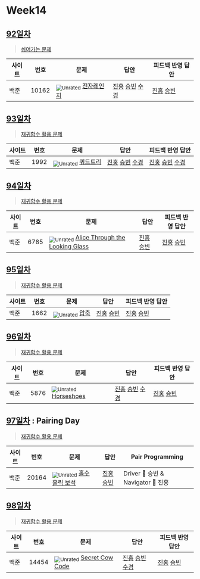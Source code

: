 <!-- tier 리스트 S -->
[Unrated]: https://user-images.githubusercontent.com/33937365/126247607-85783912-c11a-4d50-ac36-8cc7dcb75cd2.png
[Bronze5]: https://user-images.githubusercontent.com/33937365/126247611-e362d727-17a4-4737-a232-5827e185ab7c.png
[Bronze4]: https://user-images.githubusercontent.com/33937365/126247612-89cbc675-e1d4-43a2-950b-1cb014dca697.png
[Bronze3]: https://user-images.githubusercontent.com/33937365/126247613-b8408610-7bc4-40f8-804f-a30a45ddbb68.png
[Bronze2]: https://user-images.githubusercontent.com/33937365/126247614-d85dc6ff-a520-4c00-82bd-eb593b156bd8.png
[Bronze1]: https://user-images.githubusercontent.com/33937365/126247616-04b2ab30-9891-4b7b-8cb4-38e99b97e834.png
[Silver5]: https://user-images.githubusercontent.com/33937365/126247618-38c5c905-672b-4d75-808e-8a7d45ea577d.png
[Silver4]: https://user-images.githubusercontent.com/33937365/126247620-ba2d1b96-b0aa-4b88-80c5-71569c69bbc3.png
[Silver3]: https://user-images.githubusercontent.com/33937365/126247621-1b55b7f4-3a79-4348-8a63-f00c1813853e.png
[Silver2]: https://user-images.githubusercontent.com/33937365/126247622-a83b30a9-6618-4593-b775-6f6730afd3f6.png
[Silver1]: https://user-images.githubusercontent.com/33937365/126247625-8d82f8ab-6f95-4ef8-a243-be31f548596e.png
[Gold5]: https://user-images.githubusercontent.com/33937365/126247627-2979d4d5-915a-4c4e-adb7-c171f9bafe28.png
[Gold4]: https://user-images.githubusercontent.com/33937365/126247629-b24e1e24-4579-450f-bc3c-f166361091dd.png
[Gold3]: https://user-images.githubusercontent.com/33937365/126247630-80fb15af-debc-451d-a937-6c9c6bfa693b.png
[Gold2]: https://user-images.githubusercontent.com/33937365/126247633-7112f6a6-57da-4d1d-953f-5414ba8ffc3d.png
[Gold1]: https://user-images.githubusercontent.com/33937365/126247635-42bd3af9-e129-4379-b44a-22d75de3def6.png
[Platinum5]: https://user-images.githubusercontent.com/33937365/126247636-763e3bc4-43a9-4724-8ce1-c2288aecb636.png
[Platinum4]: https://user-images.githubusercontent.com/33937365/126247637-af30d243-2771-4966-b0bb-0901b9fd4989.png
[Platinum3]: https://user-images.githubusercontent.com/33937365/126247640-cfd654db-86d8-42a9-8d1b-0f3494758330.png
[Platinum2]: https://user-images.githubusercontent.com/33937365/126247641-3e60e9a6-5116-4005-a87d-bfb59969c87a.png
[Platinum1]: https://user-images.githubusercontent.com/33937365/126247643-23bba5ac-52c4-442a-a88a-2eb8998f6446.png
[Diamond5]: https://user-images.githubusercontent.com/33937365/126247645-870445bf-25d9-45ce-9c07-a25949ffad21.png
[Diamond4]: https://user-images.githubusercontent.com/33937365/126247646-b2d7e328-c205-448d-a5bf-c6294c07edaa.png
[Diamond3]: https://user-images.githubusercontent.com/33937365/126247647-db568f94-882f-410c-bd1b-63d49c87623c.png
[Diamond2]: https://user-images.githubusercontent.com/33937365/126247648-52f92f07-0fb9-4b1d-a344-6e9b81d81044.png
[Diamond1]: https://user-images.githubusercontent.com/33937365/126247649-4d068f63-f5e1-40df-910e-dceeb2b7de99.png
[Ruby5]: https://user-images.githubusercontent.com/33937365/126247652-94013ea7-9a96-4068-b922-01535c85801d.png
[Ruby4]: https://user-images.githubusercontent.com/33937365/126247655-a10f7077-6341-416e-938c-b500b7022aca.png
[Ruby3]: https://user-images.githubusercontent.com/33937365/126247656-d0e16a36-5080-4585-a465-4e4f5302beef.png
[Ruby2]: https://user-images.githubusercontent.com/33937365/126247659-1d249660-02a2-4a95-966f-074f99df70fe.png
[Ruby1]: https://user-images.githubusercontent.com/33937365/126247660-8e0d236d-eaef-42b3-8983-28f9e6c94ff9.png
<!-- tier 리스트 E -->

# Week14

## [92일차](Day92)

> [쉬어가는 문제](https://www.acmicpc.net/group/workbook/view/9797/32211)

| 사이트 | 번호  | 문제                                                | 답안                                                                                                                                                       | 피드백 반영 답안                                                   |
| ------ | ----- | --------------------------------------------------- | ---------------------------------------------------------------------------------------------------------------------------------------------------------- | ------------------------------------------------------------------ |
| 백준   | 10162 | <sub>![Unrated]</sub> [전자레인지](https://www.acmicpc.net/problem/10162) | [진홍](Day92/boj10162_kjh.java) [승빈](Day92/boj10162_wsb.java) [수경](https://github.com/sukyeongh/Algorithm/blob/master/2021_05/20210501/bj10162_hsk.js) | [진홍](Day92/boj10162_kjh.java) [승빈](Day92/boj10162_wsb_fb.java) |

## [93일차](Day93)

> [재귀함수 활용 문제](https://www.acmicpc.net/group/workbook/view/9797/32222)

| 사이트 | 번호 | 문제                                             | 답안                                                                                                                                                    | 피드백 반영 답안                                                                                                                                              |
| ------ | ---- | ------------------------------------------------ | ------------------------------------------------------------------------------------------------------------------------------------------------------- | ------------------------------------------------------------------------------------------------------------------------------------------------------------- |
| 백준   | 1992 | <sub>![Unrated]</sub> [쿼드트리](https://www.acmicpc.net/problem/1992) | [진홍](Day93/boj1992_kjh.java) [승빈](Day93/boj1992_wsb.java) [수경](https://github.com/sukyeongh/Algorithm/blob/master/2021_05/20210513/bj1992_hsk.js) | [진홍](Day93/boj1992_kjh.java) [승빈](Day93/boj1992_wsb.java) [수경](https://github.com/sukyeongh/Algorithm/blob/master/2021_05/20210513/bj1992_hsk%20_fb.js) |

## [94일차](Day94)

> [재귀함수 활용 문제](https://www.acmicpc.net/group/workbook/view/9797/32330)

| 사이트 | 번호 | 문제                                                                    | 답안                                                          | 피드백 반영 답안                                                    |
| ------ | ---- | ----------------------------------------------------------------------- | ------------------------------------------------------------- | ------------------------------------------------------------------- |
| 백준   | 6785 | <sub>![Unrated]</sub> [Alice Through the Looking Glass](https://www.acmicpc.net/problem/6785) | [진홍](Day94/boj6785_kjh.java) [승빈](Day94/boj6785_wsb.java) | [진홍](Day94/boj6785_kjh_fb.java) [승빈](Day94/boj6785_wsb_fb.java) |

## [95일차](Day95)

> [재귀함수 활용 문제](https://www.acmicpc.net/group/workbook/view/9797/32335)

| 사이트 | 번호 | 문제                                         | 답안                                                          | 피드백 반영 답안                                                 |
| ------ | ---- | -------------------------------------------- | ------------------------------------------------------------- | ---------------------------------------------------------------- |
| 백준   | 1662 | <sub>![Unrated]</sub> [압축](https://www.acmicpc.net/problem/1662) | [진홍](Day95/boj1662_kjh.java) [승빈](Day95/boj1662_wsb.java) | [진홍](Day95/boj1662_kjh_fb.java) [승빈](Day95/boj1662_wsb.java) |

## [96일차](Day96)

> [재귀함수 활용 문제](https://www.acmicpc.net/group/workbook/view/9797/32399)

| 사이트 | 번호 | 문제                                               | 답안                                                                                                                                                      | 피드백 반영 답안                                                    |
| ------ | ---- | -------------------------------------------------- | --------------------------------------------------------------------------------------------------------------------------------------------------------- | ------------------------------------------------------------------- |
| 백준   | 5876 | <sub>![Unrated]</sub> [Horseshoes](https://www.acmicpc.net/problem/5876) | [진홍](Day96/boj5876_kjh.java) [승빈](Day96/boj5876_wsb.java) [수경](https://github.com/sukyeongh/Algorithm/blob/master/2021_04/20210430/bj5876_2_hsk.js) | [진홍](Day96/boj5876_kjh_fb.java) [승빈](Day96/boj5876_wsb_fb.java) |

## [97일차](Day97) : Pairing Day

> [재귀함수 활용 문제](https://www.acmicpc.net/group/workbook/view/9797/32420)

| 사이트 | 번호  | 문제                                                    | 답안                                   | Pair Programming                   |
| ------ | ----- | ------------------------------------------------------- | -------------------------------------- | ---------------------------------- |
| 백준   | 20164 | <sub>![Unrated]</sub> [홀수 홀릭 보석](https://www.acmicpc.net/problem/20164) | [진홍승빈](Day97/boj20164_kjhwsb.java) | Driver 🚗 승빈 & Navigator 🧭 진홍 |

## [98일차](Day98)

> [재귀함수 활용 문제](https://www.acmicpc.net/group/workbook/view/9797/32435)

| 사이트 | 번호  | 문제                                                     | 답안                                                                                                                                                       | 피드백 반영 답안                                                   |
| ------ | ----- | -------------------------------------------------------- | ---------------------------------------------------------------------------------------------------------------------------------------------------------- | ------------------------------------------------------------------ |
| 백준   | 14454 | <sub>![Unrated]</sub> [Secret Cow Code](https://www.acmicpc.net/problem/14454) | [진홍](Day98/boj14454_kjh.java) [승빈](Day98/boj14454_wsb.java) [수경](https://github.com/sukyeongh/Algorithm/blob/master/2021_05/20210515/bj14454_hsk.js) | [진홍](Day98/boj14454_kjh.java) [승빈](Day98/boj14454_wsb_fb.java) |
